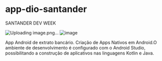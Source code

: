 # app-dio-santander

SANTANDER DEV WEEK


![Uploading image.png…]()                                ![image](https://user-images.githubusercontent.com/80496718/168933453-9a8bb8fb-946f-41be-814d-f6140acf136e.png)


App Android de extrato bancário.
Criação de Apps Nativos em Android.O ambiente de desenvolvimento é configurado com o Android Studio, possibilitando a construção de aplicativos nas linguagens Kotlin e Java.
